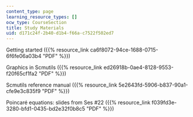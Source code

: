 ```yaml
---
content_type: page
learning_resource_types: []
ocw_type: CourseSection
title: Study Materials
uid: d171c24f-2b40-d1b4-f66a-c7522f502ed7
---
```


Getting started ({{% resource_link ca6f8072-94ce-1688-0715-6f6fe06a03b4 "PDF" %}})

Graphics in Scmutils ({{% resource_link ed26918b-0ae4-8128-9553-f20f65cf1fa2 "PDF" %}})

Scmutils reference manual ({{% resource_link 5e2643fd-5906-b837-90a1-cfe9e3c835f9 "PDF" %}})

Poincaré equations: slides from Ses #22 ({{% resource_link f039fd3e-3280-bfd1-0435-bd2e32f0b8c5 "PDF" %}})